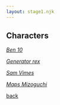```yaml
---
layout: stage1.njk
---  
```


## Characters

*[Ben 10](Posts/Ben10/index.html)*

*[Generator rex](Posts/rex/index.html)*

*[Sam Vimes](Posts/Sam/index.html)*

*[Maps Mizoguchi](Posts/Maps/index.html)*

[back](/../index.html)